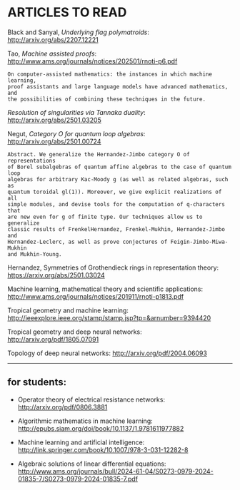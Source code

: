 #     ARTICLES TO READ


Black and Sanyal, _Underlying flag polymatroids_: http://arxiv.org/abs/2207.12221

Tao, _Machine assisted proofs_: http://www.ams.org/journals/notices/202501/rnoti-p6.pdf

    On computer-assisted mathematics: the instances in which machine learning, 
    proof assistants and large language models have advanced mathematics, and 
    the possibilities of combining these techniques in the future.


_Resolution of singularities via Tannaka duality_: http://arxiv.org/abs/2501.03205

Negut, _Category O for quantum loop algebras_: http://arxiv.org/abs/2501.00724

    Abstract. We generalize the Hernandez-Jimbo category O of representations
    of Borel subalgebras of quantum affine algebras to the case of quantum loop 
    algebras for arbitrary Kac-Moody g (as well as related algebras, such as  
    quantum toroidal gl(1)). Moreover, we give explicit realizations of all  
    simple modules, and devise tools for the computation of q-characters that 
    are new even for g of finite type. Our techniques allow us to generalize  
    classic results of FrenkelHernandez, Frenkel-Mukhin, Hernandez-Jimbo and 
    Hernandez-Leclerc, as well as prove conjectures of Feigin-Jimbo-Miwa-Mukhin 
    and Mukhin-Young.


Hernandez, Symmetries of Grothendieck rings in representation theory: https://arxiv.org/abs/2501.03024

Machine learning, mathematical theory and scientific applications: http://www.ams.org/journals/notices/201911/rnoti-p1813.pdf

Tropical geometry and machine learning: http://ieeexplore.ieee.org/stamp/stamp.jsp?tp=&arnumber=9394420

Tropical geometry and deep neural networks: http://arxiv.org/pdf/1805.07091

Topology of deep neural networks: http://arxiv.org/pdf/2004.06093

---

## for students:

 * Operator theory of electrical resistance networks: http://arxiv.org/pdf/0806.3881
 
 * Algorithmic mathematics in machine learning: http://epubs.siam.org/doi/book/10.1137/1.9781611977882
 
 * Machine learning and artificial intelligence: http://link.springer.com/book/10.1007/978-3-031-12282-8
 
 * Algebraic solutions of linear differential equations: http://www.ams.org/journals/bull/2024-61-04/S0273-0979-2024-01835-7/S0273-0979-2024-01835-7.pdf
